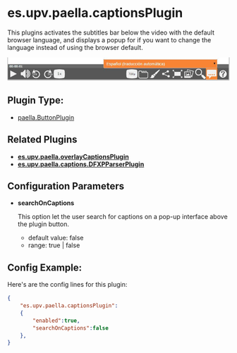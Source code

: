 ---
---

# es.upv.paella.captionsPlugin

This plugins activates the subtitles bar below the video with the default browser language, and displays a popup for if you want to change the language instead of using the browser default.

![](images/captionsButtonPlugin.jpg)

## Plugin Type:
- [paella.ButtonPlugin](../developer/plugin_types.md)

## Related Plugins

- [**es.upv.paella.overlayCaptionsPlugin**](es.upv.paella.overlayCaptionsPlugin.md)
- [**es.upv.paella.captions.DFXPParserPlugin**](es.upv.paella.captions.DFXPParserPlugin.md)

## Configuration Parameters

* **searchOnCaptions**

	This option let the user search for captions on a pop-up interface above the plugin button.
	- default value: false
	- range: true | false


## Config Example:

Here's are the config lines for this plugin:

```json
{
	"es.upv.paella.captionsPlugin":
	{
		"enabled":true,
		"searchOnCaptions":false
	},
}
```
